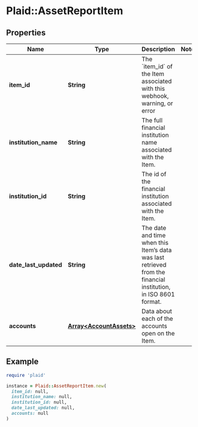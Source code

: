 # Plaid::AssetReportItem

## Properties

| Name | Type | Description | Notes |
| ---- | ---- | ----------- | ----- |
| **item_id** | **String** | The &#x60;item_id&#x60; of the Item associated with this webhook, warning, or error |  |
| **institution_name** | **String** | The full financial institution name associated with the Item. |  |
| **institution_id** | **String** | The id of the financial institution associated with the Item. |  |
| **date_last_updated** | **String** | The date and time when this Item’s data was last retrieved from the financial institution, in ISO 8601 format. |  |
| **accounts** | [**Array&lt;AccountAssets&gt;**](AccountAssets.md) | Data about each of the accounts open on the Item. |  |

## Example

```ruby
require 'plaid'

instance = Plaid::AssetReportItem.new(
  item_id: null,
  institution_name: null,
  institution_id: null,
  date_last_updated: null,
  accounts: null
)
```

